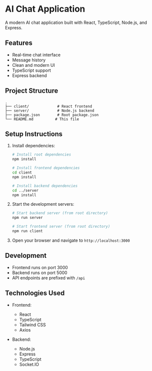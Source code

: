 # AI Chat Application

A modern AI chat application built with React, TypeScript, Node.js, and Express.

## Features

- Real-time chat interface
- Message history
- Clean and modern UI
- TypeScript support
- Express backend

## Project Structure

```
.
├── client/             # React frontend
├── server/             # Node.js backend
├── package.json        # Root package.json
└── README.md          # This file
```

## Setup Instructions

1. Install dependencies:
   ```bash
   # Install root dependencies
   npm install
   
   # Install frontend dependencies
   cd client
   npm install
   
   # Install backend dependencies
   cd ../server
   npm install
   ```

2. Start the development servers:
   ```bash
   # Start backend server (from root directory)
   npm run server
   
   # Start frontend server (from root directory)
   npm run client
   ```

3. Open your browser and navigate to `http://localhost:3000`

## Development

- Frontend runs on port 3000
- Backend runs on port 5000
- API endpoints are prefixed with `/api`

## Technologies Used

- Frontend:
  - React
  - TypeScript
  - Tailwind CSS
  - Axios

- Backend:
  - Node.js
  - Express
  - TypeScript
  - Socket.IO 